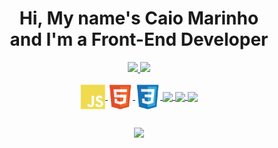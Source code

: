 
  
<h1 align="center">Hi, My name's Caio Marinho <br> and I'm a Front-End Developer</h1>
<div align="center">
  <a href="https://github.com/Caio2M">
  <img height="160em" src="https://github-readme-stats.vercel.app/api?username=Caio2M&show_icons=true&theme=dark&include_all_commits=true&count_private=true"/>
  <img height="160em" src="https://github-readme-stats.vercel.app/api/top-langs/?username=Caio2M&layout=compact&langs_count=7&theme=dark"/>
</div>
<div align="center" style="display: inline_block;"><br>
  <img align="center" height="auto" width="40" src="https://raw.githubusercontent.com/devicons/devicon/master/icons/javascript/javascript-plain.svg">
  <img align="center"  height="auto" width="40" src="https://raw.githubusercontent.com/devicons/devicon/master/icons/html5/html5-original.svg">
  <img align="center" height="auto" width="40" src="https://raw.githubusercontent.com/devicons/devicon/master/icons/css3/css3-original.svg">
<img align="center" height="auto" width="40" src="https://cdn-icons-png.flaticon.com/512/3459/3459528.png">
<img align="center" height="auto" width="40" src="https://cdn-icons-png.flaticon.com/512/5968/5968381.png">
<img align="center" height="50" width="auto" src="https://cdn-icons-png.flaticon.com/512/5968/5968332.png">

  ##
</div>  
  <div align="center">   
  <a href = "caiomarinhomelo05@gmail.com"><img src="https://img.shields.io/badge/-Gmail-%23333?style=for-the-badge&logo=gmail&logoColor=white" target="_blank"></a>
 </div>

